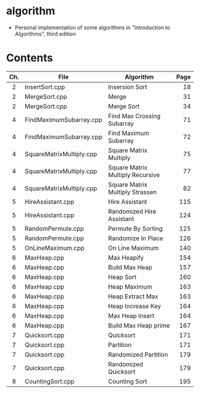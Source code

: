 # algorithm
* Personal implementation of some algorithms in "Introduction to Algorithms", third edition

# Contents

|Ch.| File							| Algorithm								| Page |
|:-:|-------------------------------|---------------------------------------|-----:|
| 2 | InsertSort.cpp				| Insersion Sort						|   18 |
| 2 | MergeSort.cpp					| Merge									|   31 |
| 2 | MergeSort.cpp					| Merge Sort							|   34 |
| 4 | FindMaximumSubarray.cpp		| Find Max Crossing Subarray			|   71 |
| 4 | FindMaximumSubarray.cpp		| Find Maximum Subarray					|   72 |
| 4 | SquareMatrixMultiply.cpp		| Square Matrix Multiply				|   75 |
| 4 | SquareMatrixMultiply.cpp		| Square Matrix Multiply Recursive		|   77 |
| 4 | SquareMatrixMultiply.cpp		| Square Matrix Multiply Strassen		|   82 |
| 5 | HireAssistant.cpp				| Hire Assistant						|  115 |
| 5 | HireAssistant.cpp				| Randomized Hire Assistant				|  124 |
| 5 | RandomPermute.cpp				| Permute By Sorting					|  125 |
| 5 | RandomPermute.cpp				| Randomize In Place					|  126 |
| 5 | OnLineMaximum.cpp				| On Line Maximum						|  140 |
| 6 | MaxHeap.cpp					| Max Heapify							|  154 |
| 6 | MaxHeap.cpp					| Build Max Heap						|  157 |
| 6 | MaxHeap.cpp					| Heap Sort								|  160 |
| 6 | MaxHeap.cpp					| Heap Maximum							|  163 |
| 6 | MaxHeap.cpp					| Heap Extract Max						|  163 |
| 6 | MaxHeap.cpp					| Heap Increase Key						|  164 |
| 6 | MaxHeap.cpp					| Max Heap Insert						|  164 |
| 6 | MaxHeap.cpp					| Build Max Heap prime					|  167 |
| 7 | Quicksort.cpp					| Quicksort								|  171 |
| 7 | Quicksort.cpp					| Partition								|  171 |
| 7 | Quicksort.cpp					| Randomized Partition					|  179 |
| 7 | Quicksort.cpp					| Randomized Quicksort					|  179 |
| 8 | CountingSort.cpp				| Counting Sort							|  195 |
